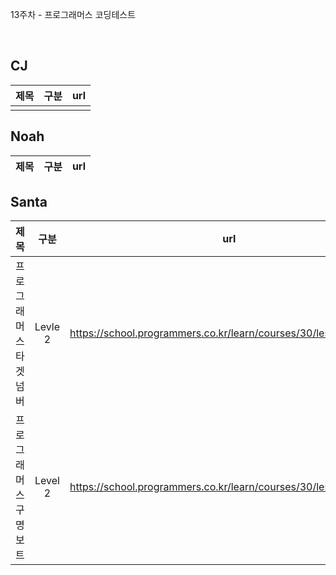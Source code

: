 13주차 - 프로그래머스 코딩테스트

</br>

## CJ

|제목|구분|url|
|:------:|:---:|:---:|
||||


## Noah

| 제목 | 구분 | url |
|:------:|:---:|:---:|


## Santa

|제목|구분|url|
|:------:|:---:|:---:|
|프로그래머스 타겟 넘버|Levle 2|https://school.programmers.co.kr/learn/courses/30/lessons/43165|
|프로그래머스 구명보트|Level 2|https://school.programmers.co.kr/learn/courses/30/lessons/42885|